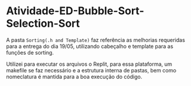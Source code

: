 # Atividade-ED-Bubble-Sort-Selection-Sort
A pasta ```Sorting(.h and Template)``` faz referência as melhorias requeridas para a entrega do dia 19/05, utilizando cabeçalho e template para as funções de sorting.

Utilizei para executar os arquivos o Replit, para essa plataforma, um makefile se faz necessário e a estrutura interna de pastas, bem como nomeclatura é mantida para a boa execução do código.
